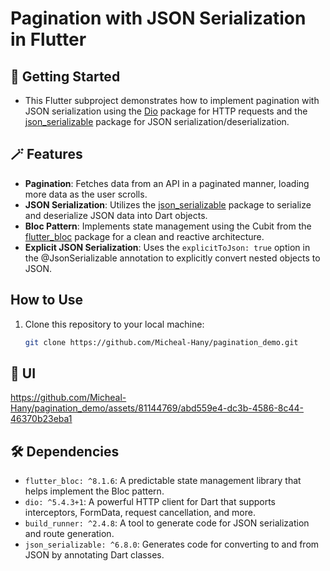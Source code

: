 # Pagination with JSON Serialization in Flutter
## 🚀 Getting Started
- This Flutter subproject demonstrates how to implement pagination with JSON serialization using the [Dio](https://pub.dev/packages/dio) package for HTTP requests and the [json_serializable](https://pub.dev/packages/json_serializable) package for JSON serialization/deserialization.

## 🪄 Features

- **Pagination**: Fetches data from an API in a paginated manner, loading more data as the user scrolls.
- **JSON Serialization**: Utilizes the [json_serializable](https://pub.dev/packages/json_serializable) package to serialize and deserialize JSON data into Dart objects.
- **Bloc Pattern**: Implements state management using the Cubit from the [flutter_bloc](https://pub.dev/packages/flutter_bloc) package for a clean and reactive architecture.
- **Explicit JSON Serialization**: Uses the `explicitToJson: true` option in the @JsonSerializable annotation to explicitly convert nested objects to JSON.

## How to Use

1. Clone this repository to your local machine:

   ```bash
   git clone https://github.com/Micheal-Hany/pagination_demo.git
   
## 📱 UI


https://github.com/Micheal-Hany/pagination_demo/assets/81144769/abd559e4-dc3b-4586-8c44-46370b23eba1


## 🛠 Dependencies

- `flutter_bloc: ^8.1.6`: A predictable state management library that helps implement the Bloc pattern.
- `dio: ^5.4.3+1`: A powerful HTTP client for Dart that supports interceptors, FormData, request cancellation, and more.
- `build_runner: ^2.4.8`: A tool to generate code for JSON serialization and route generation.
- `json_serializable: ^6.8.0`: Generates code for converting to and from JSON by annotating Dart classes.

